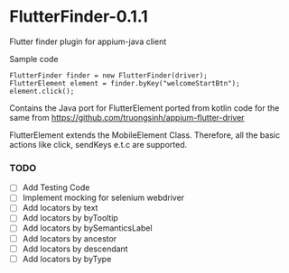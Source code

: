 # FlutterFinder-0.1.1

Flutter finder plugin for appium-java client

Sample code
```
FlutterFinder finder = new FlutterFinder(driver);
FlutterElement element = finder.byKey("welcomeStartBtn");
element.click();
```

Contains the Java port for FlutterElement ported from kotlin code for the same from https://github.com/truongsinh/appium-flutter-driver

FlutterElement extends the MobileElement Class. Therefore, all the basic actions like click, sendKeys e.t.c are supported.

### TODO
- [ ] Add Testing Code
- [ ] Implement mocking for selenium webdriver
- [ ] Add locators by text
- [ ] Add locators by byTooltip
- [ ] Add locators by bySemanticsLabel
- [ ] Add locators by ancestor
- [ ] Add locators by descendant
- [ ] Add locators by byType